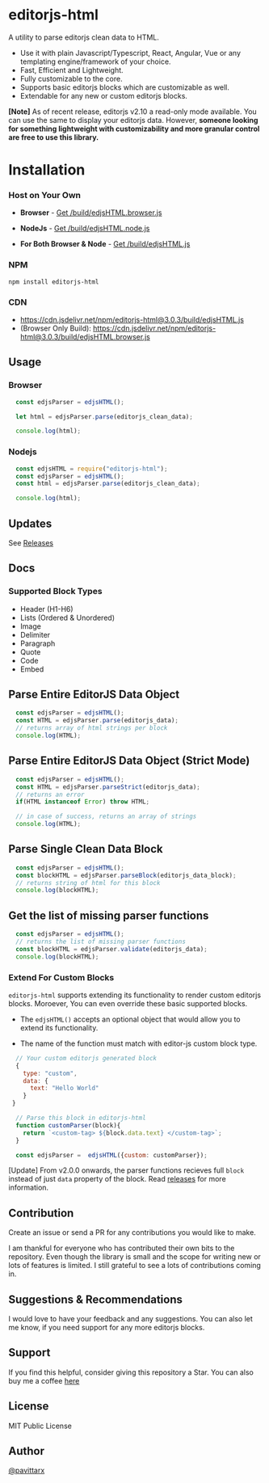 # editorjs-html
A utility to parse editorjs clean data to HTML. 
  - Use it with plain Javascript/Typescript, React, Angular, Vue or any templating engine/framework of your choice.
  - Fast, Efficient and Lightweight. 
  - Fully customizable to the core. 
  - Supports basic editorjs blocks which are customizable as well.
  - Extendable for any new or custom editorjs blocks.

**[Note]** As of recent release, editorjs v2.10 a read-only mode available. You can use the same to display your editorjs data. However, **someone looking for something lightweight with customizability and more granular control are free to use this library.**

# Installation

### Host on Your Own

* **Browser** - [Get /build/edjsHTML.browser.js](./build/edjsHTML.browser.js)

* **NodeJs** -  [Get /build/edjsHTML.node.js](./build/edjsHTML.node.js)

* **For Both Browser & Node** - [Get /build/edjsHTML.js](./build/edjsHTML.js)

### NPM 

```shell
npm install editorjs-html
```

### CDN
* https://cdn.jsdelivr.net/npm/editorjs-html@3.0.3/build/edjsHTML.js
* (Browser Only Build): https://cdn.jsdelivr.net/npm/editorjs-html@3.0.3/build/edjsHTML.browser.js

## Usage

### Browser
```js
  const edjsParser = edjsHTML();

  let html = edjsParser.parse(editorjs_clean_data);

  console.log(html);
```

### Nodejs

```js
  const edjsHTML = require("editorjs-html");
  const edjsParser = edjsHTML();
  const html = edjsParser.parse(editorjs_clean_data);

  console.log(html);
```

## Updates 

See [Releases](https://github.com/pavittarx/editorjs-html/releases)

## Docs

### Supported Block Types 

* Header (H1-H6)
* Lists (Ordered & Unordered)
* Image
* Delimiter 
* Paragraph
* Quote
* Code
* Embed

## Parse Entire EditorJS Data Object

```js
  const edjsParser = edjsHTML();
  const HTML = edjsParser.parse(editorjs_data);
  // returns array of html strings per block
  console.log(HTML);
```

## Parse Entire EditorJS Data Object (Strict Mode)

```js
  const edjsParser = edjsHTML();
  const HTML = edjsParser.parseStrict(editorjs_data);
  // returns an error
  if(HTML instanceof Error) throw HTML;

  // in case of success, returns an array of strings
  console.log(HTML);
```

## Parse Single Clean Data Block

```js
  const edjsParser = edjsHTML();
  const blockHTML = edjsParser.parseBlock(editorjs_data_block);
  // returns string of html for this block
  console.log(blockHTML);
```
## Get the list of missing parser functions 

```js
  const edjsParser = edjsHTML();
  // returns the list of missing parser functions
  const blockHTML = edjsParser.validate(editorjs_data);
  console.log(blockHTML);
```

### Extend For Custom Blocks 
`editorjs-html`  supports extending its functionality to render custom editorjs blocks. Moroever, You can even override these basic supported blocks.

* The `edjsHTML()` accepts an optional object that would allow you to extend its functionality. 

* The name of the function must match with editor-js custom block type.


```js
  // Your custom editorjs generated block
  {
    type: "custom",
    data: {
      text: "Hello World"
    }
 }

```

```js
  // Parse this block in editorjs-html
  function customParser(block){
    return `<custom-tag> ${block.data.text} </custom-tag>`;
  }

  const edjsParser =  edjsHTML({custom: customParser});

```

[Update] From v2.0.0 onwards, the parser functions recieves full `block` instead of just `data` property of the block. Read [releases](https://github.com/pavittarx/editorjs-html/releases) for more information.

## Contribution 
Create an issue or send a PR for any contributions you would like to make.

I am thankful for everyone who has contributed their own bits to the repository. Even though the library is small and the scope for writing new or lots of features is limited. I still grateful to see a lots of contributions coming in.

## Suggestions & Recommendations
I would love to have your feedback and any suggestions. You can also let me know, if you need support for any more editorjs blocks. 

## Support 
If you find this helpful, consider giving this repository a Star. You can also buy me a coffee [here](https://www.buymeacoffee.com/pavittarx)

## License 
MIT Public License

## Author 
[@pavittarx](https://github.com/pavittarx)

